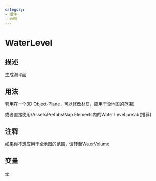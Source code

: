 ```yaml
---
category: 
- 组件
- 地图
---
```

# WaterLevel
## 描述

生成海平面

## 用法

套用在一个3D Object-Plane，可以修改材质，应用于全地图的范围）

或者直接使用\Assets\Prefabs\Map Elements内的Water Level.prefab(推荐)

## 注释

如果你不想应用于全地图的范围，请转至[WaterVolume](./WaterVolume.md)

## 变量
无
